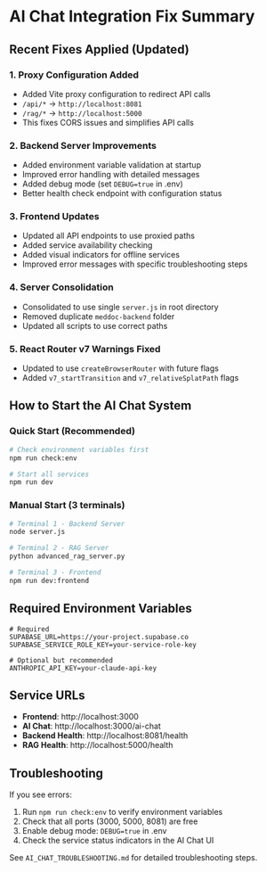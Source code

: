 # AI Chat Integration Fix Summary

## Recent Fixes Applied (Updated)

### 1. Proxy Configuration Added
- Added Vite proxy configuration to redirect API calls
- `/api/*` → `http://localhost:8081`
- `/rag/*` → `http://localhost:5000`
- This fixes CORS issues and simplifies API calls

### 2. Backend Server Improvements
- Added environment variable validation at startup
- Improved error handling with detailed messages
- Added debug mode (set `DEBUG=true` in .env)
- Better health check endpoint with configuration status

### 3. Frontend Updates
- Updated all API endpoints to use proxied paths
- Added service availability checking
- Added visual indicators for offline services
- Improved error messages with specific troubleshooting steps

### 4. Server Consolidation
- Consolidated to use single `server.js` in root directory
- Removed duplicate `meddoc-backend` folder
- Updated all scripts to use correct paths

### 5. React Router v7 Warnings Fixed
- Updated to use `createBrowserRouter` with future flags
- Added `v7_startTransition` and `v7_relativeSplatPath` flags

## How to Start the AI Chat System

### Quick Start (Recommended)
```bash
# Check environment variables first
npm run check:env

# Start all services
npm run dev
```

### Manual Start (3 terminals)
```bash
# Terminal 1 - Backend Server
node server.js

# Terminal 2 - RAG Server
python advanced_rag_server.py

# Terminal 3 - Frontend
npm run dev:frontend
```

## Required Environment Variables

```env
# Required
SUPABASE_URL=https://your-project.supabase.co
SUPABASE_SERVICE_ROLE_KEY=your-service-role-key

# Optional but recommended
ANTHROPIC_API_KEY=your-claude-api-key
```

## Service URLs

- **Frontend**: http://localhost:3000
- **AI Chat**: http://localhost:3000/ai-chat
- **Backend Health**: http://localhost:8081/health
- **RAG Health**: http://localhost:5000/health

## Troubleshooting

If you see errors:

1. Run `npm run check:env` to verify environment variables
2. Check that all ports (3000, 5000, 8081) are free
3. Enable debug mode: `DEBUG=true` in .env
4. Check the service status indicators in the AI Chat UI

See `AI_CHAT_TROUBLESHOOTING.md` for detailed troubleshooting steps.